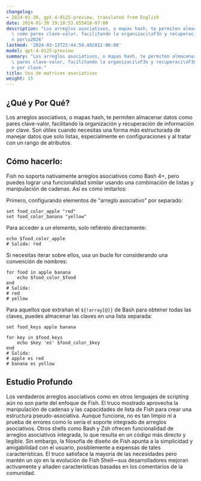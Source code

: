 ```yaml
---
changelog:
- 2024-01-30, gpt-4-0125-preview, translated from English
date: 2024-01-30 19:10:53.655418-07:00
description: "Los arreglos asociativos, o mapas hash, te permiten almacenar datos\
  \ como pares clave-valor, facilitando la organizaci\xF3n y recuperaci\xF3n de informaci\xF3\
  n por\u2026"
lastmod: '2024-03-13T22:44:59.492812-06:00'
model: gpt-4-0125-preview
summary: "Los arreglos asociativos, o mapas hash, te permiten almacenar datos como\
  \ pares clave-valor, facilitando la organizaci\xF3n y recuperaci\xF3n de informaci\xF3\
  n por clave."
title: Uso de matrices asociativas
weight: 15
---
```


## ¿Qué y Por Qué?

Los arreglos asociativos, o mapas hash, te permiten almacenar datos como pares clave-valor, facilitando la organización y recuperación de información por clave. Son útiles cuando necesitas una forma más estructurada de manejar datos que solo listas, especialmente en configuraciones y al tratar con un rango de atributos.

## Cómo hacerlo:

Fish no soporta nativamente arreglos asociativos como Bash 4+, pero puedes lograr una funcionalidad similar usando una combinación de listas y manipulación de cadenas. Así es cómo imitarlos:

Primero, configurando elementos de "arreglo asociativo" por separado:

```Fish Shell
set food_color_apple "red"
set food_color_banana "yellow"
```

Para acceder a un elemento, solo refiérelo directamente:

```Fish Shell
echo $food_color_apple
# Salida: red
```

Si necesitas iterar sobre ellos, usa un bucle for considerando una convención de nombres:

```Fish Shell
for food in apple banana
    echo $food_color_$food
end
# Salida:
# red
# yellow
```

Para aquellos que extrañan el `${!array[@]}` de Bash para obtener todas las claves, puedes almacenar las claves en una lista separada:

```Fish Shell
set food_keys apple banana

for key in $food_keys
    echo $key 'es' $food_color_$key
end
# Salida:
# apple es red
# banana es yellow
```

## Estudio Profundo

Los verdaderos arreglos asociativos como en otros lenguajes de scripting aún no son parte del enfoque de Fish. El truco mostrado aprovecha la manipulación de cadenas y las capacidades de lista de Fish para crear una estructura pseudo-asociativa. Aunque funciona, no es tan limpio ni a prueba de errores como lo sería el soporte integrado de arreglos asociativos. Otros shells como Bash y Zsh ofrecen funcionalidad de arreglos asociativos integrada, lo que resulta en un código más directo y legible. Sin embargo, la filosofía de diseño de Fish apunta a la simplicidad y amigabilidad con el usuario, posiblemente a expensas de tales características. El truco satisface la mayoría de las necesidades pero mantén un ojo en la evolución de Fish Shell—sus desarrolladores mejoran activamente y añaden características basadas en los comentarios de la comunidad.
